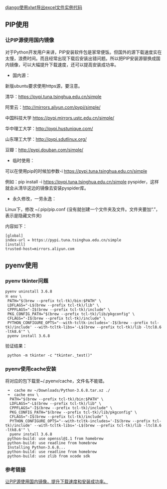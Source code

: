 [django使用xlwt导出excel文件实例代码](https://www.jb51.net/article/134523.htm)

## PIP使用

### 让PIP源使用国内镜像




对于Python开发用户来讲，PIP安装软件包是家常便饭。但国外的源下载速度实在太慢，浪费时间。而且经常出现下载后安装出错问题。所以把PIP安装源替换成国内镜像，可以大幅提升下载速度，还可以提高安装成功率。

- 国内源：

新版ubuntu要求使用https源，要注意。

清华：https://pypi.tuna.tsinghua.edu.cn/simple

阿里云：http://mirrors.aliyun.com/pypi/simple/

中国科技大学 https://pypi.mirrors.ustc.edu.cn/simple/

华中理工大学：http://pypi.hustunique.com/

山东理工大学：http://pypi.sdutlinux.org/

豆瓣：http://pypi.douban.com/simple/

- 临时使用：

可以在使用pip的时候加参数-i https://pypi.tuna.tsinghua.edu.cn/simple

例如：pip install -i https://pypi.tuna.tsinghua.edu.cn/simple pyspider，这样就会从清华这边的镜像去安装pyspider库。


- 永久修改，一劳永逸：

Linux下，修改 ~/.pip/pip.conf (没有就创建一个文件夹及文件。文件夹要加“.”，表示是隐藏文件夹)

内容如下：

```
[global]
index-url = https://pypi.tuna.tsinghua.edu.cn/simple
[install]
trusted-host=mirrors.aliyun.com
```

## pyenv使用


### pyenv tkinter问题

```
pyenv uninstall 3.6.8
※ env \
 PATH="$(brew --prefix tcl-tk)/bin:$PATH" \
 LDFLAGS="-L$(brew --prefix tcl-tk)/lib" \
 CPPFLAGS="-I$(brew --prefix tcl-tk)/include" \
 PKG_CONFIG_PATH="$(brew --prefix tcl-tk)/lib/pkgconfig" \
 CFLAGS="-I$(brew --prefix tcl-tk)/include" \
 PYTHON_CONFIGURE_OPTS="--with-tcltk-includes='-I$(brew --prefix tcl-tk)/include' --with-tcltk-libs='-L$(brew --prefix tcl-tk)/lib -ltcl8.6 -ltk8.6'" \
 pyenv install 3.6.8
```

验证结果：


```
 python -m tkinter -c "tkinter._test()"
```

### pyenv使用cache安装

将对应的包下载至~/.pyenv/cache，文件名不能错。

```
 ➜  cache mv ~/Downloads/Python-3.6.8.tar.xz ./
 ➜  cache env \
  PATH="$(brew --prefix tcl-tk)/bin:$PATH" \
  LDFLAGS="-L$(brew --prefix tcl-tk)/lib" \
  CPPFLAGS="-I$(brew --prefix tcl-tk)/include" \
  PKG_CONFIG_PATH="$(brew --prefix tcl-tk)/lib/pkgconfig" \
  CFLAGS="-I$(brew --prefix tcl-tk)/include" \
  PYTHON_CONFIGURE_OPTS="--with-tcltk-includes='-I$(brew --prefix tcl-tk)/include' --with-tcltk-libs='-L$(brew --prefix tcl-tk)/lib -ltcl8.6 -ltk8.6'" \
  pyenv install 3.6.8
 python-build: use openssl@1.1 from homebrew
 python-build: use readline from homebrew
 Installing Python-3.6.8...
 python-build: use readline from homebrew
 python-build: use zlib from xcode sdk
```


### 参考链接

[让PIP源使用国内镜像，提升下载速度和安装成功率。](https://www.cnblogs.com/microman/p/6107879.html)
